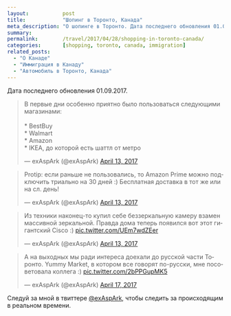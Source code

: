 ```yaml
---
layout:           post
title:            "Шопинг в Торонто, Канада"
meta_description: "О шопинге в Торонто. Дата последнего обновления 01.09.2017. Следуй за мной в твиттере @exAspArk, чтобы следить за происходящим в реальном времени :)"
summary:
permalink:        /travel/2017/04/28/shopping-in-toronto-canada/
categories:       [shopping, toronto, canada, immigration]
related_posts:
  - "О Канаде"
  - "Иммиграция в Канаду"
  - "Автомобиль в Торонто, Канада"
---
```


Дата последнего обновления 01.09.2017.

<script src="//platform.twitter.com/widgets.js" charset="utf-8"></script>

<blockquote class="twitter-tweet" data-lang="en" data-link-color="#0076df" data-align="center"><p lang="ru" dir="ltr">В первые дни особенно приятно было пользоваться следующими магазинами:<br><br>* BestBuy<br>* Walmart<br>* Amazon<br>* IKEA, до которой есть шаттл от метро</p>&mdash; exAspArk (@exAspArk) <a href="https://twitter.com/exAspArk/status/852402759248875520">April 13, 2017</a></blockquote>
<blockquote class="twitter-tweet" data-lang="en" data-link-color="#0076df" data-align="center"><p lang="ru" dir="ltr">Protip: если раньше не пользовались, то Amazon Prime можно подключить триально на 30 дней :) Бесплатная доставка в тот же или на сл. день!</p>&mdash; exAspArk (@exAspArk) <a href="https://twitter.com/exAspArk/status/852459152559538176">April 13, 2017</a></blockquote>
<blockquote class="twitter-tweet" data-lang="en" data-link-color="#0076df" data-align="center"><p lang="ru" dir="ltr">Из техники наконец-то купил себе беззеркальную камеру взамен массивной зеркальной. Правда дома теперь появился вот этот гигантский Cisco :) <a href="https://t.co/UEm7wdZEer">pic.twitter.com/UEm7wdZEer</a></p>&mdash; exAspArk (@exAspArk) <a href="https://twitter.com/exAspArk/status/852575480985333760">April 13, 2017</a></blockquote>
<blockquote class="twitter-tweet" data-lang="en" data-link-color="#0076df" data-align="center"><p lang="ru" dir="ltr">А на выходных мы ради интереса доехали до русской части Торонто. Yummy Market, в котором все говорят по-русски, мне посоветовала коллега :) <a href="https://t.co/2bPPGupMK5">pic.twitter.com/2bPPGupMK5</a></p>&mdash; exAspArk (@exAspArk) <a href="https://twitter.com/exAspArk/status/854025196952596482">April 17, 2017</a></blockquote>

Следуй за мной в твиттере [@exAspArk](https://twitter.com/exaspark), чтобы следить за происходящим в реальном времени.
